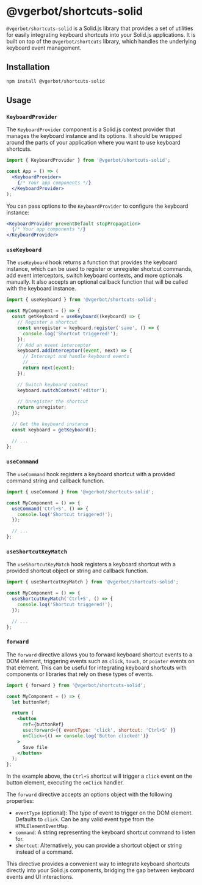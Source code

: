 # @vgerbot/shortcuts-solid

`@vgerbot/shortcuts-solid` is a Solid.js library that provides a set of utilities for easily integrating keyboard shortcuts into your Solid.js applications. It is built on top of the `@vgerbot/shortcuts` library, which handles the underlying keyboard event management.

## Installation

```bash
npm install @vgerbot/shortcuts-solid
```

## Usage

### `KeyboardProvider`

The `KeyboardProvider` component is a Solid.js context provider that manages the keyboard instance and its options. It should be wrapped around the parts of your application where you want to use keyboard shortcuts.

```jsx
import { KeyboardProvider } from '@vgerbot/shortcuts-solid';

const App = () => (
  <KeyboardProvider>
    {/* Your app components */}
  </KeyboardProvider>
);
```

You can pass options to the `KeyboardProvider` to configure the keyboard instance:

```jsx
<KeyboardProvider preventDefault stopPropagation>
  {/* Your app components */}
</KeyboardProvider>
```

### `useKeyboard`

The `useKeyboard` hook returns a function that provides the keyboard instance, which can be used to register or unregister shortcut commands, add event interceptors, switch keyboard contexts, and more optionals manually. It also accepts an optional callback function that will be called with the keyboard instance.

```jsx
import { useKeyboard } from '@vgerbot/shortcuts-solid';

const MyComponent = () => {
  const getKeyboard = useKeyboard((keyboard) => {
    // Register a shortcut
    const unregister = keyboard.register('save', () => {
      console.log('Shortcut triggered!');
    });
    // Add an event interceptor
    keyboard.addInterceptor((event, next) => {
      // Intercept and handle keyboard events
      // ...
      return next(event);
    });

    // Switch keyboard context
    keyboard.switchContext('editor');
        
    // Unregister the shortcut
    return unregister;
  });

  // Get the keyboard instance
  const keyboard = getKeyboard();

  // ...
};
```

### `useCommand`

The `useCommand` hook registers a keyboard shortcut with a provided command string and callback function.

```jsx
import { useCommand } from '@vgerbot/shortcuts-solid';

const MyComponent = () => {
  useCommand('Ctrl+S', () => {
    console.log('Shortcut triggered!');
  });

  // ...
};
```

### `useShortcutKeyMatch`

The `useShortcutKeyMatch` hook registers a keyboard shortcut with a provided shortcut object or string and callback function.

```jsx
import { useShortcutKeyMatch } from '@vgerbot/shortcuts-solid';

const MyComponent = () => {
  useShortcutKeyMatch('Ctrl+S', () => {
    console.log('Shortcut triggered!');
  });

  // ...
};
```

### `forward`

The `forward` directive allows you to forward keyboard shortcut events to a DOM element, triggering events such as `click`, `touch`, or `pointer` events on that element. This can be useful for integrating keyboard shortcuts with components or libraries that rely on these types of events.

```jsx
import { forward } from '@vgerbot/shortcuts-solid';

const MyComponent = () => {
  let buttonRef;

  return (
    <button
      ref={buttonRef}
      use:forward={{ eventType: 'click', shortcut: 'Ctrl+S' }}
      onClick={() => console.log('Button clicked!')}
    >
      Save file
    </button>
  );
};
```

In the example above, the `Ctrl+S` shortcut will trigger a `click` event on the button element, executing the `onClick` handler.

The `forward` directive accepts an options object with the following properties:

- `eventType` (optional): The type of event to trigger on the DOM element. Defaults to `click`. Can be any valid event type from the `HTMLElementEventMap`.
- `command`: A string representing the keyboard shortcut command to listen for.
- `shortcut`: Alternatively, you can provide a shortcut object or string instead of a command.

This directive provides a convenient way to integrate keyboard shortcuts directly into your Solid.js components, bridging the gap between keyboard events and UI interactions.

